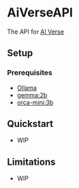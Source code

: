# AiVerseAPI

The API for [AI Verse](https://github.com/robertmok/ai-verse)

## Setup

### Prerequisites

- [Ollama](https://ollama.com/)
- [gemma:2b](https://ollama.com/library/gemma)
- [orca-mini:3b](https://ollama.com/library/orca-mini)

## Quickstart

- WIP

## Limitations

- WIP




